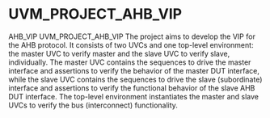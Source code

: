 # UVM_PROJECT_AHB_VIP
AHB_VIP
UVM_PROJECT_AHB_VIP
The project aims to develop the VIP for the AHB protocol. It consists of two UVCs and one top-level environment: the master UVC to verify master and the slave UVC to verify slave, individually. The master UVC contains the sequences to drive the master interface and assertions to verify the behavior of the master DUT interface, while the slave UVC contains the sequences to drive the slave (subordinate) interface and assertions to verify the functional behavior of the slave AHB DUT interface. The top-level environment instantiates the master and slave UVCs to verify the bus (interconnect) functionality.
